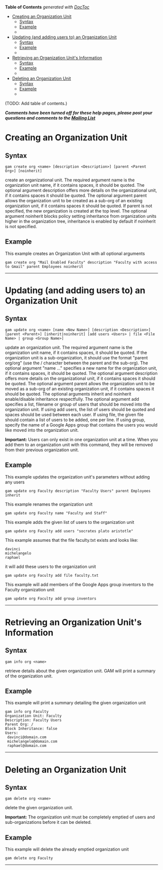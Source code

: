 <!-- START doctoc generated TOC please keep comment here to allow auto update -->
<!-- DON'T EDIT THIS SECTION, INSTEAD RE-RUN doctoc TO UPDATE -->
**Table of Contents**  *generated with [DocToc](http://doctoc.herokuapp.com/)*

- [Creating an Organization Unit](#creating-an-organization-unit)
  - [Syntax](#syntax)
  - [Example](#example)
  - [](#)
- [Updating (and adding users to) an Organization Unit](#updating-and-adding-users-to-an-organization-unit)
  - [Syntax](#syntax-1)
  - [Example](#example-1)
  - [](#-1)
- [Retrieving an Organization Unit's Information](#retrieving-an-organization-units-information)
  - [Syntax](#syntax-2)
  - [Example](#example-2)
  - [](#-2)
- [Deleting an Organization Unit](#deleting-an-organization-unit)
  - [Syntax](#syntax-3)
  - [Example](#example-3)
  - [](#-3)

<!-- END doctoc generated TOC please keep comment here to allow auto update -->

(TODO: Add table of contents.)

_**Comments have been turned off for these help pages, please post your questions and comments to the [Mailing List](http://groups.google.com/group/google-apps-manager)**_

# Creating an Organization Unit
## Syntax
```
gam create org <name> [description <Description>] [parent <Parent Org>] [noinherit]
```
create an organizational unit. The required argument name is the organization unit name, if it contains spaces, it should be quoted. The optional argument description offers more details on the organizational unit, if it contains spaces it should be quoted. The optional argument parent allows the organization unit to be created as a sub-org of an existing organization unit, if it contains spaces it should be quoted. If parent is not specified, the new organization is created at the top level. The optional argument noinherit blocks policy setting inheritance from organization units higher in the organization tree, inheritance is enabled by default if noinherit is not specified.

## Example
This example creates an Organization Unit with all optional arguments

```
gam create org "Mail Enabled Faculty" description "Faculty with access to Gmail" parent Employees noinherit
```

---


# Updating (and adding users to) an Organization Unit
## Syntax
```
gam update org <name> [name <New Name>] [description <Description>] [parent <Parent>] [inherit|noinherit] [add users <Users> | file <File Name> | group <Group Name>]
```
update an organization unit. The required argument name is the organization unit name, if it contains spaces, it should be quoted. If the organization unit is a sub-organization, it should use the format "parent org/org" (use the / character between the parent and the sub-org). The optional argument "name ..." specifies a new name for the organization unit, if it contains spaces, it should be quoted. The optional argument description offers more details on the organizational unit, if it contains spaces it should be quoted. The optional argument parent allows the organization unit to be moved as a sub-org of an existing organization unit, if it contains spaces it should be quoted. The optional arguments inherit and noinherit enable/disable inheritance respectfully. The optional argument add specifies a list, filename or group of users that should be moved into the organization unit. If using add users, the list of users should be quoted and spaces should be used between each user. If using file, the given file should contain a list of users to be added, one per line. If using group, specify the name of a Google Apps group that contains the users you would like moved into the organization unit.

**Important:** Users can only exist in one organization unit at a time. When you add them to an organization unit with this command, they will be removed from their previous organization unit.

## Example
This example updates the organization unit's parameters without adding any users
```
gam update org Faculty description "Faculty Users" parent Employees inherit
```

This example renames the organization unit
```
gam update org Faculty name "Faculty and Staff"
```

This example adds the given list of users to the organization unit
```
gam update org Faculty add users "socrates plato aristotle"
```

This example assumes that the file faculty.txt exists and looks like:
```
davinci
michelangelo
raphael
```
it will add these users to the organization unit
```
gam update org Faculty add file faculty.txt
```

This example will add members of the Google Apps group inventors to the Faculty organization unit
```
gam update org Faculty add group inventors
```

---


# Retrieving an Organization Unit's Information
## Syntax
```
gam info org <name>
```
retrieve details about the given organization unit. GAM will print a summary of the organization unit.

## Example
This example will print a summary detailing the given organization unit
```
gam info org Faculty
Organization Unit: Faculty
Description: Faculty Users
Parent Org: /
Block Inheritance: false
Users:
 davinci@domain.com
 michelangelo@domain.com
 raphael@domain.com
```

---


# Deleting an Organization Unit
## Syntax
```
gam delete org <name>
```
delete the given organization unit.

**Important:** The organization unit must be completely emptied of users and sub-organizations before it can be deleted.

## Example
This example will delete the already emptied organization unit
```
gam delete org Faculty
```

---
